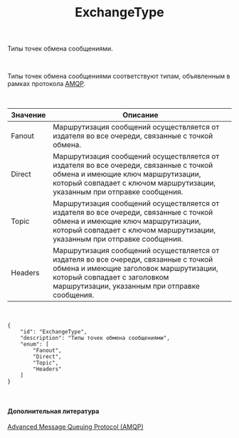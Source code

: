 ﻿---
layout: default
title: ExchangeType
position: 
categories: 
tags: 
---

Типы точек обмена сообщениями.

 

Типы точек обмена сообщениями соответствуют типам, объявленным в рамках протокола [AMQP](http://en.wikipedia.org/wiki/Advanced_Message_Queuing_Protocol).

  

|Значение|Описание|
|--------|--------|
|Fanout|Маршрутизация сообщений осуществляется от издателя во все очереди, связанные с точкой обмена.|
|Direct|Маршрутизация сообщений осуществляется от издателя во все очереди, связанные с точкой обмена и имеющие ключ маршрутизации, который совпадает с ключом маршрутизации, указанным при отправке сообщения.|
|Topic|Маршрутизация сообщений осуществляется от издателя во все очереди, связанные с точкой обмена и имеющие ключ маршрутизации, который совпадает с ключом маршрутизации, указанным при отправке сообщения.|
|Headers|Маршрутизация сообщений осуществляется от издателя во все очереди, связанные с точкой обмена и имеющие заголовок маршрутизации, который совпадает с заголовком маршрутизации, указанным при отправке сообщения.|

  

```
{
	"id": "ExchangeType",
	"description": "Типы точек обмена сообщениями",
	"enum": [
		"Fanout",
		"Direct",
		"Topic",
		"Headers"
	]
}
```

 

#### Дополнительная литература

[Advanced Message Queuing Protocol (AMQP)](http://en.wikipedia.org/wiki/Advanced_Message_Queuing_Protocol)

 

 

